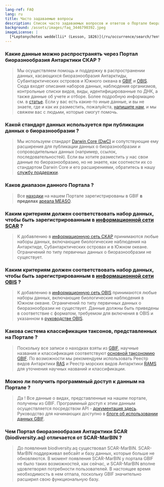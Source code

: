 ```yaml
---
lang-ref: FAQ
lang: ru
title: Часто задаваемые вопросы
description: Список часто задаваемых вопросов и ответов о Портале биоразнообразия Антарктики СКАР
background: /assets/images/faq_3446790392.jpeg
imageLicense: |
  [*Leptonychotes weddellii* (Lesson, 1826)](/ru/occurrence/search/?entity=3446790392)
---
```


### Какие данные можно распространять через Портал биоразнообразия Антарктики СКАР ?

> Мы осуществляем помощь и поддержку в распространении данных, касающихся биоразнообразия Антарктиды, Субантарктических островов и Южного океана в [GBIF](https://www.gbif.org/) и [OBIS](https://www.obis.org/). Сюда входят описания наборов данных, наблюдения организмов, контрольные списки видов, виды, идентифицированные по ДНК, а также данные об учете и отборе. Более подробную информацию см. в [статье](https://data-blog.gbif.org/post/data-shareability/).
> Если у вас есть какие-то иные данные, и вы не знаете, где и как их разместить, пожалуйста, [напишите нам](mailto:data-biodiversity-aq@naturalsciences.be), и мы свяжем вас с людьми, которые смогут помочь.

### Какой стандарт данных используется при публикации данных о биоразнообразии ?

>Мы используем стандарт [Darwin Core (DwC)](https://dwc.tdwg.org/) и сопутствующие ему расширения для публикации данных о биоразнообразии и сопроводительных данных (например, ссылок, последовательностей). Если вы хотите разместить у нас свои данные по биоразнообразию, но не знаете, как соотнести их со стандартом Darwin Core и его расширениями, обратитесь в нашу [службу поддержки](mailto:data-biodiversity-aq@naturalsciences.be).

### Каков диапазон данного Портала ?

> Все [находки](/ru/occurrence/search) на нашем Портале зарегистрированы в GBIF **в пределах** [ареала MEASO](https://github.com/gbif/hp-antarctic/blob/eea6740b87e477305107cf702055e01a0b4691d8/_includes/js/config.js#L32).

### Каким критериям должен соответствовать набор данных, чтобы быть зарегистрированным в [информационной сети SCAR](https://www.gbif.org/ru/network/8534dd20-c368-4a1f-bdaf-e6b390710f89) ?

> К добавлению в [информационную сеть СКАР](https://www.gbif.org/ru/network/8534dd20-c368-4a1f-bdaf-e6b390710f89) принимаются любые наборы данных, включающие биологические наблюдения на Антарктиде, Субантарктических островах и в Южном океане. Ограничений по типу первичных данных о биоразнообразии не существует.

### Каким критериям должен соответствовать набор данных, чтобы быть зарегистрированным в [информационной сети OBIS](https://www.gbif.org/ru/network/2b7c7b4f-4d4f-40d3-94de-c28b6fa054a6) ?

> К добавлению в [информационную сеть OBIS](https://www.gbif.org/network/ru/2b7c7b4f-4d4f-40d3-94de-c28b6fa054a6) принимаются любые наборы данных, включающие биологические наблюдения в Южном океане. Ограничений по типу первичных данных о биоразнообразии не существует. Данные должны быть приведены в соответствие с форматом, требуемом для включения в OBIS и указанном в [руководстве OBIS](https://manual.obis.org/).

### Какова система классификации таксонов, представленных на Портале ?

> Поскольку все записи о находках взяты из [GBIF](https://www.gbif.org/), научные названия и классификация соответствуют [основной таксономию GBIF](https://doi.org/10.15468/39omei). По возможности мы рекомендуем использовать Реестр видов Антарктики [RAS](https://ras.biodiversity.aq) и Реестр морских видов Антарктики [RAMS](https://www.marinespecies.org/rams/) для уточнения научных названий и классификации.

### Можно ли получить программный доступ к данным на Портале ?

> Да ! Все данные о видах, представленные на нашем портале, получены из GBIF. Программный доступ к этим данным осуществляется посредством API - [документация здесь](https://techdocs.gbif.org/en/openapi/). Руководство для начинающих доступно в [блоге об использовании данных GBIF](https://data-blog.gbif.org/post/gbif-api-beginners-guide/).

### Чем Портал биоразнообразия Антарктики SCAR (biodiversity.aq) отличается от SCAR-MarBIN ?

> До появления biodiversity.aq существовал SCAR-MarBIN. SCAR-MarBIN поддерживал вебсайт и базу данных, которые больше не обновляются. В момент появления SCAR-MarBIN у портала GBIF не было таких возможностей, как сейчас, и SCAR-MarBIN вполне удовлетворял потребности пользователей. В настоящее время необходимость в нем отпала, поскольку GBIF значительно расширил свою функциональную базу.
